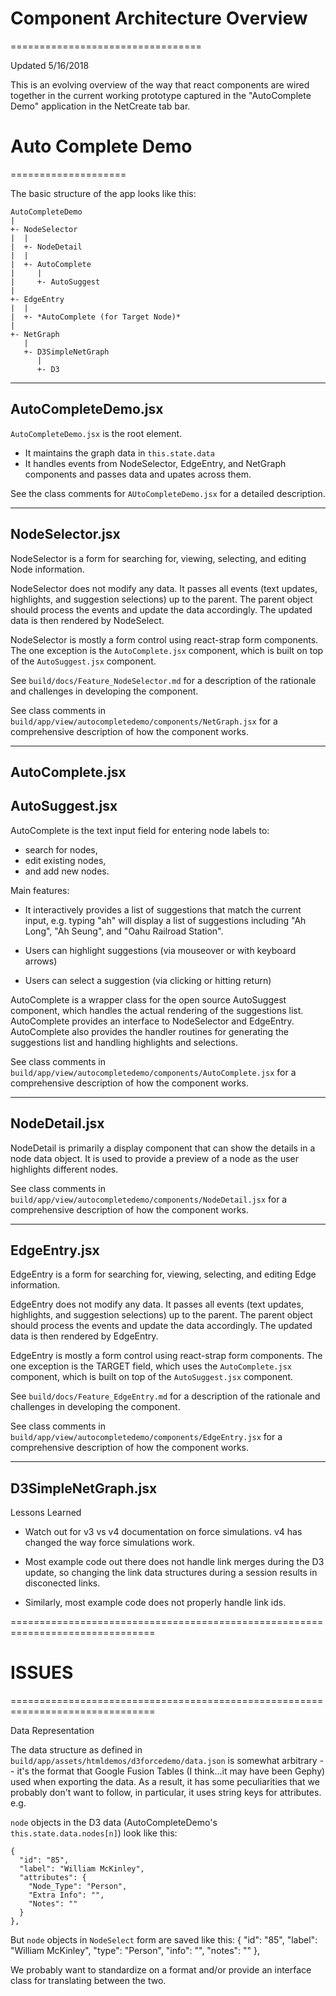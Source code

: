 # Component Architecture Overview
=================================

Updated 5/16/2018

This is an evolving overview of the way that react components are wired together in the current working prototype captured in the "AutoComplete Demo" application in the NetCreate tab bar.



# Auto Complete Demo
====================

The basic structure of the app looks like this:

    AutoCompleteDemo
    |
    +- NodeSelector
    |  |
    |  +- NodeDetail
    |  |
    |  +- AutoComplete
    |     |
    |     +- AutoSuggest
    |
    +- EdgeEntry
    |  |
    |  +- *AutoComplete (for Target Node)*
    |
    +- NetGraph
       |
       +- D3SimpleNetGraph
          |
          +- D3



---

## AutoCompleteDemo.jsx

`AutoCompleteDemo.jsx` is the root element.  

*   It maintains the graph data in `this.state.data`
*   It handles events from NodeSelector, EdgeEntry, and NetGraph components
    and passes data and upates across them.

See the class comments for `AUtoCompleteDemo.jsx` for a detailed description.



---

## NodeSelector.jsx

NodeSelector is a form for searching for, viewing, selecting, and editing Node information.

NodeSelector does not modify any data.  It passes all events (text updates,
highlights, and suggestion selections) up to the parent.  The parent
object should process the events and update the data accordingly.  The
updated data is then rendered by NodeSelect.

NodeSelector is mostly a form control using react-strap form components.  The one exception is the `AutoComplete.jsx` component, which is built on top of the `AutoSuggest.jsx` component. 

See `build/docs/Feature_NodeSelector.md` for a description of the rationale and challenges in developing the component.

See class comments in `build/app/view/autocompletedemo/components/NetGraph.jsx` for a comprehensive description of how the component works.



---

## AutoComplete.jsx
## AutoSuggest.jsx

AutoComplete is the text input field for entering node labels to:
* search for nodes, 
* edit existing nodes, 
* and add new nodes.  

Main features:

* It interactively provides a list of suggestions that match the current input, e.g. typing "ah" will display a list of suggestions including "Ah Long", "Ah Seung", and "Oahu Railroad Station".

* Users can highlight suggestions (via mouseover or with keyboard arrows)

* Users can select a suggestion (via clicking or hitting return)

AutoComplete is a wrapper class for the open source AutoSuggest component, which handles the actual rendering of the suggestions list.  AutoComplete provides an interface to NodeSelector and EdgeEntry.  AutoComplete also provides the handler routines for generating the suggestions list and handling highlights and selections.

See class comments in `build/app/view/autocompletedemo/components/AutoComplete.jsx` for a comprehensive description of how the component works.



---

## NodeDetail.jsx

NodeDetail is primarily a display component that can show the details in a node data object.  It is used to provide a preview of a node as the user highlights different nodes.

See class comments in `build/app/view/autocompletedemo/components/NodeDetail.jsx` for a comprehensive description of how the component works.




---

## EdgeEntry.jsx

EdgeEntry is a form for searching for, viewing, selecting, and editing Edge information.

EdgeEntry does not modify any data.  It passes all events (text updates,
highlights, and suggestion selections) up to the parent.  The parent
object should process the events and update the data accordingly.  The
updated data is then rendered by EdgeEntry.

EdgeEntry is mostly a form control using react-strap form components.  The one exception is the TARGET field, which uses the `AutoComplete.jsx` component, which is built on top of the `AutoSuggest.jsx` component. 

See `build/docs/Feature_EdgeEntry.md` for a description of the rationale and challenges in developing the component.

See class comments in `build/app/view/autocompletedemo/components/EdgeEntry.jsx` for a comprehensive description of how the component works.




---

## D3SimpleNetGraph.jsx

Lessons Learned

*   Watch out for v3 vs v4 documentation on force simulations.  v4 has changed
    the way force simulations work.

*   Most example code out there does not handle link merges during the D3
    update, so changing the link data structures during a session results in disconected links.

*   Similarly, most example code does not properly handle link ids.




===============================================================================
# ISSUES
===============================================================================

Data Representation

The data structure as defined in `build/app/assets/htmldemos/d3forcedemo/data.json` is somewhat arbitrary -- it's the format that Google Fusion Tables (I think...it may have been Gephy) used when exporting the data.  As a result, it has some peculiarities that we probably don't want to follow, in particular, it uses string keys for attributes.  e.g.

`node` objects in the D3 data (AutoCompleteDemo's `this.state.data.nodes[n]`) look like this:

    {
      "id": "85",
      "label": "William McKinley",
      "attributes": {
        "Node_Type": "Person",
        "Extra Info": "",
        "Notes": ""
      }
    },

But `node` objects in `NodeSelect` form are saved like this:
    {
      "id": "85",
      "label": "William McKinley",
      "type": "Person",
      "info": "",
      "notes": ""
    },

We probably want to standardize on a format and/or provide an interface class for translating between the two.













